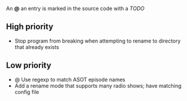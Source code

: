 An **@** an entry is marked in the source code with a *TODO*

High priority
--------
- Stop program from breaking when attempting to rename to directory that
  already exists

Low priority
--------
- @ Use regexp to match ASOT episode names
- Add a rename mode that supports many radio shows; have matching config
  file
